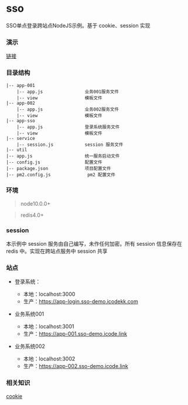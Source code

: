 # sso

SSO单点登录跨站点NodeJS示例。基于 cookie、session 实现

### 演示

[链接](https://app-login.sso-demo.icodekk.com/)

### 目录结构

```
|-- app-001
    |-- app.js                业务001服务文件
    |-- view                  模板文件
|-- app-002
    |-- app.js                业务002服务文件
    |-- view                  模板文件
|-- app-sso
    |-- app.js                登录系统服务文件
    |-- view                  模板文件
|-- service
    |-- session.js            session 服务文件
|-- util
|-- app.js                    统一服务启动文件
|-- config.js                 配置文件
|-- package.json              项目配置文件
|-- pm2.config.js              pm2 配置文件
```

### 环境

> node10.0.0+

> redis4.0+

### session

本示例中 session 服务由自己编写，未作任何加密。所有 session 信息保存在 redis 中。实现在跨站点服务中 session 共享


### 站点

- 登录系统：
    + 本地：localhost:3000
    + 生产：https://app-login.sso-demo.icodekk.com
    
- 业务系统001
    + 本地：localhost:3001
    + 生产：https://app-001.sso-demo.icode.link
    
- 业务系统002
    + 本地：localhost:3002
    + 生产：https://app-002.sso-demo.icode.link

### 相关知识

[cookie](https://javascript.ruanyifeng.com/bom/cookie.html)

